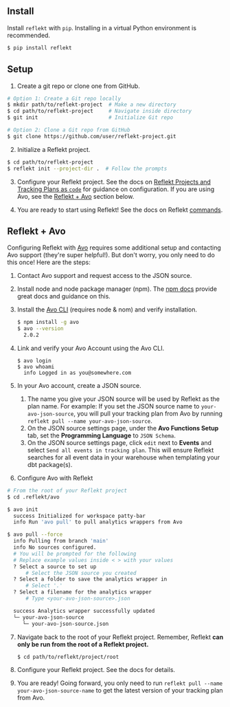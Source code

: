 <!--
SPDX-FileCopyrightText: 2022 Gregory Clunies <greg@reflekt-ci.com>

SPDX-License-Identifier: Apache-2.0
-->

## Install
Install `reflekt` with `pip`. Installing in a virtual Python environment is recommended.
```bash
$ pip install reflekt
```

## Setup
1. Create a git repo or clone one from GitHub.
```bash
# Option 1: Create a Git repo locally
$ mkdir path/to/reflekt-project  # Make a new directory
$ cd path/to/reflekt-project     # Navigate inside directory
$ git init                       # Initialize Git repo

# Option 2: Clone a Git repo from GitHub
$ git clone https://github.com/user/reflekt-project.git
```

2. Initialize a Reflekt project.
```bash
$ cd path/to/reflekt-project
$ reflekt init --project-dir .  # Follow the prompts
```

3. Configure your Reflekt project. See the docs on [Reflekt Projects and Tracking Plans as `code`](TRACKING-PLANS-AS-CODE.md) for guidance on configuration. If you are using Avo, see the [Reflekt + Avo]() section below.

4. You are ready to start using Reflekt! See the docs on Reflekt [commands](docs/COMMANDS.md).

## Reflekt + Avo
Configuring Reflekt with [Avo](https://www.avo.app/) requires some additional setup and contacting Avo support (they're super helpful!). But don't worry, you only need to do this once! Here are the steps:

1. Contact Avo support and request access to the JSON source.
2. Install node and node package manager (npm). The [npm docs](https://docs.npmjs.com/downloading-and-installing-node-js-and-npm) provide great docs and guidance on this.
3. Install the [Avo CLI](https://www.avo.app/docs/implementation/cli) (requires node & nom) and verify installation.
   ```bash
   $ npm install -g avo
   $ avo --version
     2.0.2
   ```
4. Link and verify your Avo Account using the Avo CLI.
   ```
   $ avo login
   $ avo whoami
     info Logged in as you@somewhere.com
   ```
5. In your Avo account, create a JSON source.
   1. The name you give your JSON source will be used by Reflekt as the plan name. For example: If you set the JSON source name to `your-avo-json-source`, you will pull your tracking plan from Avo by running `reflekt pull --name your-avo-json-source`.
   2. On the JSON source settings page, under the **Avo Functions Setup** tab, set the **Programming Language** to `JSON Schema`.
   3. On the JSON source settings page, click `edit` next to **Events** and select `Send all events in tracking plan`. This will ensure Reflekt searches for all event data in your warehouse when templating your dbt package(s).

6.  Configure Avo with Reflekt
   ```bash
   # From the root of your Reflekt project
   $ cd .reflekt/avo

   $ avo init
     success Initialized for workspace patty-bar
     info Run 'avo pull' to pull analytics wrappers from Avo

   $ avo pull --force
     info Pulling from branch 'main'
     info No sources configured.
     # You will be prompted for the following
     # Replace example values inside < > with your values
     ? Select a source to set up
         # Select the JSON source you created
     ? Select a folder to save the analytics wrapper in
         # Select '.'
     ? Select a filename for the analytics wrapper
         # Type <your-avo-json-source>.json

     success Analytics wrapper successfully updated
     └─ your-avo-json-source
        └─ your-avo-json-source.json
   ```

7. Navigate back to the root of your Reflekt project. Remember, Reflekt **can only be run from the root of a Reflekt project.**
   ```
   $ cd path/to/reflekt/project/root
   ```

8. Configure your Reflekt project. See the docs for details.

9. You are ready! Going forward, you only need to run `reflekt pull --name your-avo-json-source-name` to get the latest version of your tracking plan from Avo.
